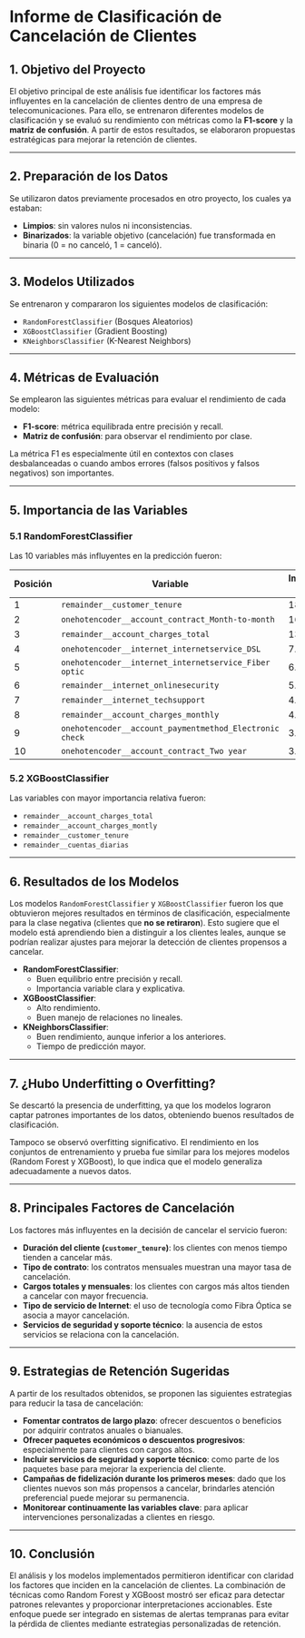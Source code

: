 # Informe de Clasificación de Cancelación de Clientes

## 1. Objetivo del Proyecto

El objetivo principal de este análisis fue identificar los factores más influyentes en la cancelación de clientes dentro de una empresa de telecomunicaciones. Para ello, se entrenaron diferentes modelos de clasificación y se evaluó su rendimiento con métricas como la **F1-score** y la **matriz de confusión**. A partir de estos resultados, se elaboraron propuestas estratégicas para mejorar la retención de clientes.

---

## 2. Preparación de los Datos

Se utilizaron datos previamente procesados en otro proyecto, los cuales ya estaban:

- **Limpios**: sin valores nulos ni inconsistencias.
- **Binarizados**: la variable objetivo (cancelación) fue transformada en binaria (0 = no canceló, 1 = canceló).

---

## 3. Modelos Utilizados

Se entrenaron y compararon los siguientes modelos de clasificación:

- `RandomForestClassifier` (Bosques Aleatorios)
- `XGBoostClassifier` (Gradient Boosting)
- `KNeighborsClassifier` (K-Nearest Neighbors)

---

## 4. Métricas de Evaluación

Se emplearon las siguientes métricas para evaluar el rendimiento de cada modelo:

- **F1-score**: métrica equilibrada entre precisión y recall.
- **Matriz de confusión**: para observar el rendimiento por clase.

La métrica F1 es especialmente útil en contextos con clases desbalanceadas o cuando ambos errores (falsos positivos y falsos negativos) son importantes.

---

## 5. Importancia de las Variables

### 5.1 RandomForestClassifier

Las 10 variables más influyentes en la predicción fueron:

| Posición | Variable                                                        | Importancia (%) |
|----------|------------------------------------------------------------------|-----------------|
| 1        | `remainder__customer_tenure`                                     | 18.34           |
| 2        | `onehotencoder__account_contract_Month-to-month`                | 16.82           |
| 3        | `remainder__account_charges_total`                               | 13.42           |
| 4        | `onehotencoder__internet_internetservice_DSL`                   | 7.43            |
| 5        | `onehotencoder__internet_internetservice_Fiber optic`           | 6.55            |
| 6        | `remainder__internet_onlinesecurity`                             | 5.19            |
| 7        | `remainder__internet_techsupport`                                | 4.57            |
| 8        | `remainder__account_charges_monthly`                             | 4.22            |
| 9        | `onehotencoder__account_paymentmethod_Electronic check`         | 3.90            |
| 10       | `onehotencoder__account_contract_Two year`                       | 3.77            |

### 5.2 XGBoostClassifier

Las variables con mayor importancia relativa fueron:

- `remainder__account_charges_total`
- `remainder__account_charges_montly`
- `remainder__customer_tenure`
- `remainder__cuentas_diarias`

---

## 6. Resultados de los Modelos

Los modelos `RandomForestClassifier` y `XGBoostClassifier` fueron los que obtuvieron mejores resultados en términos de clasificación, especialmente para la clase negativa (clientes que **no se retiraron**). Esto sugiere que el modelo está aprendiendo bien a distinguir a los clientes leales, aunque se podrían realizar ajustes para mejorar la detección de clientes propensos a cancelar.

- **RandomForestClassifier**:
  - Buen equilibrio entre precisión y recall.
  - Importancia variable clara y explicativa.
- **XGBoostClassifier**:
  - Alto rendimiento.
  - Buen manejo de relaciones no lineales.
- **KNeighborsClassifier**:
  - Buen rendimiento, aunque inferior a los anteriores.
  - Tiempo de predicción mayor.

---

## 7. ¿Hubo Underfitting o Overfitting?

Se descartó la presencia de underfitting, ya que los modelos lograron captar patrones importantes de los datos, obteniendo buenos resultados de clasificación.

Tampoco se observó overfitting significativo. El rendimiento en los conjuntos de entrenamiento y prueba fue similar para los mejores modelos (Random Forest y XGBoost), lo que indica que el modelo generaliza adecuadamente a nuevos datos.

---

## 8. Principales Factores de Cancelación

Los factores más influyentes en la decisión de cancelar el servicio fueron:

- **Duración del cliente (`customer_tenure`)**: los clientes con menos tiempo tienden a cancelar más.
- **Tipo de contrato**: los contratos mensuales muestran una mayor tasa de cancelación.
- **Cargos totales y mensuales**: los clientes con cargos más altos tienden a cancelar con mayor frecuencia.
- **Tipo de servicio de Internet**: el uso de tecnología como Fibra Óptica se asocia a mayor cancelación.
- **Servicios de seguridad y soporte técnico**: la ausencia de estos servicios se relaciona con la cancelación.

---

## 9. Estrategias de Retención Sugeridas

A partir de los resultados obtenidos, se proponen las siguientes estrategias para reducir la tasa de cancelación:

- **Fomentar contratos de largo plazo**: ofrecer descuentos o beneficios por adquirir contratos anuales o bianuales.
- **Ofrecer paquetes económicos o descuentos progresivos**: especialmente para clientes con cargos altos.
- **Incluir servicios de seguridad y soporte técnico**: como parte de los paquetes base para mejorar la experiencia del cliente.
- **Campañas de fidelización durante los primeros meses**: dado que los clientes nuevos son más propensos a cancelar, brindarles atención preferencial puede mejorar su permanencia.
- **Monitorear continuamente las variables clave**: para aplicar intervenciones personalizadas a clientes en riesgo.

---

## 10. Conclusión

El análisis y los modelos implementados permitieron identificar con claridad los factores que inciden en la cancelación de clientes. La combinación de técnicas como Random Forest y XGBoost mostró ser eficaz para detectar patrones relevantes y proporcionar interpretaciones accionables. Este enfoque puede ser integrado en sistemas de alertas tempranas para evitar la pérdida de clientes mediante estrategias personalizadas de retención.
